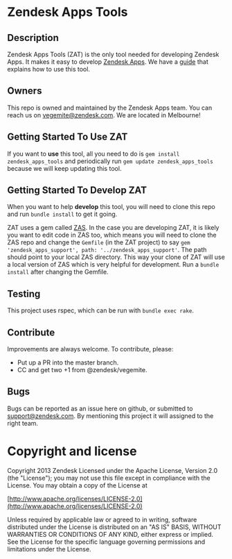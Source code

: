 # Zendesk Apps Tools

## Description
Zendesk Apps Tools (ZAT) is the only tool needed for developing Zendesk Apps. It makes it easy to develop [Zendesk Apps](http://developer.zendesk.com/documentation/apps/). We have a [guide](http://developer.zendesk.com/documentation/apps/reference/tools.html) that explains how to use this tool.

## Owners
This repo is owned and maintained by the Zendesk Apps team. You can reach us on vegemite@zendesk.com. We are located in Melbourne!

## Getting Started To **Use** ZAT
If you want to **use** this tool, all you need to do is `gem install zendesk_apps_tools` and periodically run `gem update zendesk_apps_tools` because we will keep updating this tool.

## Getting Started To **Develop** ZAT
When you want to help **develop** this tool, you will need to clone this repo and run `bundle install` to get it going.

ZAT uses a gem called [ZAS](https://github.com/zendesk/zendesk_apps_support/). In the case you are developing ZAT, it is likely you want to edit code in ZAS too, which means you will need to clone the ZAS repo and change the `Gemfile` (in the ZAT project) to say `gem 'zendesk_apps_support', path: '../zendesk_apps_support'`. The path should point to your local ZAS directory. This way your clone of ZAT will use a local version of ZAS which is very helpful for development. Run a `bundle install` after changing the Gemfile.

## Testing
This project uses rspec, which can be run with `bundle exec rake`.

## Contribute
Improvements are always welcome. To contribute, please:

* Put up a PR into the master branch.
* CC and get two +1 from @zendesk/vegemite.

## Bugs
Bugs can be reported as an issue here on github, or submitted to support@zendesk.com. By mentioning this project it will assigned to the right team.

# Copyright and license
Copyright 2013 Zendesk
Licensed under the Apache License, Version 2.0 (the "License"); you may not use this file except in compliance with the License.
You may obtain a copy of the License at

[http://www.apache.org/licenses/LICENSE-2.0](http://www.apache.org/licenses/LICENSE-2.0)

Unless required by applicable law or agreed to in writing, software distributed under the License is distributed on an "AS IS" BASIS,
WITHOUT WARRANTIES OR CONDITIONS OF ANY KIND, either express or implied.
See the License for the specific language governing permissions and limitations under the License.
